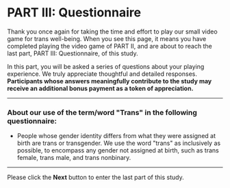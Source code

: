 # PART III: Questionnaire

Thank you once again for taking the time and effort to play our small video game for trans well-being. When you see this page, it means you have completed playing the video game of PART II, and are about to reach the last part, PART III: Questionnaire, of this study. 

In this part, you will be asked a series of questions about your playing experience. We truly appreciate thoughtful and detailed responses. **Participants whose answers meaningfully contribute to the study may receive an additional bonus payment as a token of appreciation.**

---

### About our use of the term/word "Trans" in the following questionnaire:

* People whose gender identity differs from what they were assigned at birth are trans or transgender. We use the word "trans" as inclusively as possible, to encompass any gender not assigned at birth, such as trans female, trans male, and trans nonbinary.

---

Please click the **Next** button to enter the last part of this study.

